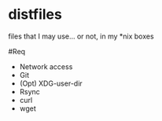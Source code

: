 # distfiles
files that I may use... or not, in my *nix boxes

#Req
- Network access
- Git
- (Opt) XDG-user-dir
- Rsync
- curl
- wget
